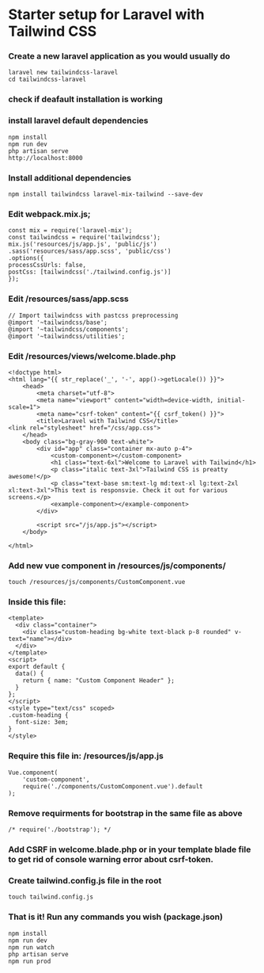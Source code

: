 # Starter setup for Laravel with Tailwind CSS

### Create a new laravel application as you would usually do

```
laravel new tailwindcss-laravel
cd tailwindcss-laravel
```

### check if deafault installation is working

### install laravel default dependencies

```
npm install
npm run dev
php artisan serve
http://localhost:8000
```

### Install additional dependencies

```
npm install tailwindcss laravel-mix-tailwind --save-dev
```

### Edit webpack.mix.js;

```
const mix = require('laravel-mix');
const tailwindcss = require('tailwindcss');
mix.js('resources/js/app.js', 'public/js')
.sass('resources/sass/app.scss', 'public/css')
.options({
processCssUrls: false,
postCss: [tailwindcss('./tailwind.config.js')]
});
```

### Edit /resources/sass/app.scss

```
// Import tailwindcss with pastcss preprocessing
@import '~tailwindcss/base';
@import '~tailwindcss/components';
@import '~tailwindcss/utilities';
```

### Edit /resources/views/welcome.blade.php

```
<!doctype html>
<html lang="{{ str_replace('_', '-', app()->getLocale()) }}">
    <head>
        <meta charset="utf-8">
        <meta name="viewport" content="width=device-width, initial-scale=1">
        <meta name="csrf-token" content="{{ csrf_token() }}">
        <title>Laravel with Tailwind CSS</title>
<link rel="stylesheet" href="/css/app.css">
    </head>
    <body class="bg-gray-900 text-white">
        <div id="app" class="container mx-auto p-4">
            <custom-component></custom-component>
            <h1 class="text-6xl">Welcome to Laravel with Tailwind</h1>
            <p class="italic text-3xl">Tailwind CSS is preatty awesome!</p>
            <p class="text-base sm:text-lg md:text-xl lg:text-2xl xl:text-3xl">This text is responsvie. Check it out for various screens.</p>
            <example-component></example-component>
        </div>

        <script src="/js/app.js"></script>
    </body>

</html>
```

### Add new vue component in /resources/js/components/

```
touch /resources/js/components/CustomComponent.vue
```

### Inside this file:

```
<template>
  <div class="container">
    <div class="custom-heading bg-white text-black p-8 rounded" v-text="name"></div>
  </div>
</template>
<script>
export default {
  data() {
    return { name: "Custom Component Header" };
  }
};
</script>
<style type="text/css" scoped>
.custom-heading {
  font-size: 3em;
}
</style>
```

### Require this file in: /resources/js/app.js

```
Vue.component(
    'custom-component',
    require('./components/CustomComponent.vue').default
);
```

### Remove requirments for bootstrap in the same file as above

```
/* require('./bootstrap'); */
```

### Add CSRF in welcome.blade.php or in your template blade file to get rid of console warning error about csrf-token.

### Create tailwind.config.js file in the root

```
touch tailwind.config.js
```

### That is it! Run any commands you wish (package.json)

```
npm install
npm run dev
npm run watch
php artisan serve
npm run prod
```

